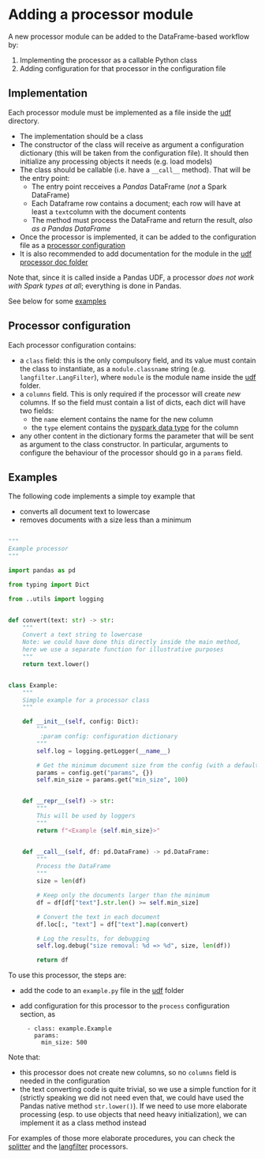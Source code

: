 # Adding a processor module

A new processor module can be added to the DataFrame-based workflow by:
1. Implementing the processor as a callable Python class
2. Adding configuration for that processor in the configuration file


## Implementation

Each processor module must be implemented as a file inside the [udf] directory.

  * The implementation should be a class
  * The constructor of the class will receive as argument a configuration
    dictionary (this will be taken from the configuration file). It should
	then initialize any processing objects it needs (e.g. load models)
  * The class should be callable (i.e. have a `__call__` method). That will be
    the entry point:
	  - The entry point recceives a  *Pandas* DataFrame (*not* a Spark DataFrame)
	  - Each Dataframe row contains a document; each row will have at least a
	    `text`column with the document contents
	  - The method must process the DataFrame and return the result, _also
	    as a Pandas DataFrame_
  * Once the processor is implemented, it can be added to the configuration
    file as a [processor configuration](#processor-configuration)
  * It is also recommended to add documentation for the module in the
    [udf processor doc folder](udf)


Note that, since it is called inside a Pandas UDF, a processor _does not work
with Spark types at all_; everything is done in Pandas.

See below for some [examples](#examples)


## Processor configuration

Each processor configuration contains:
 * a `class` field: this is the only compulsory field, and its value must
   contain the class to instantiate, as a `module.classname` string (e.g.
   `langfilter.LangFilter`), where `module` is the module name inside the
   [udf] folder.
 * a `columns` field. This is only required if the processor will create _new_
   columns. If so the field must contain a list of dicts, each dict will have
   two fields:
      - the `name` element contains the name for the new column
	  - the `type` element contains the [pyspark data type] for the column
 * any other content in the dictionary forms the parameter that will be
   sent as argument to the class constructor. In particular, arguments to
   configure the behaviour of the processor should go in a `params` field.


## Examples

The following code implements a simple toy example that
 * converts all document text to lowercase
 * removes documents with a size less than a minimum
 
```Python

"""
Example processor
"""

import pandas as pd

from typing import Dict

from ..utils import logging


def convert(text: str) -> str:
    """
    Convert a text string to lowercase
    Note: we could have done this directly inside the main method,
	here we use a separate function for illustrative purposes
    """
    return text.lower()


class Example:
    """
    Simple example for a processor class
    """

    def __init__(self, config: Dict):
        """
         :param config: configuration dictionary
        """
        self.log = logging.getLogger(__name__)

        # Get the minimum document size from the config (with a default of 100)
        params = config.get("params", {})
        self.min_size = params.get("min_size", 100)


    def __repr__(self) -> str:
        """
        This will be used by loggers
        """
        return f"<Example {self.min_size}>"


    def __call__(self, df: pd.DataFrame) -> pd.DataFrame:
        """
        Process the DataFrame
        """
        size = len(df)

        # Keep only the documents larger than the minimum
        df = df[df["text"].str.len() >= self.min_size]

        # Convert the text in each document
        df.loc[:, "text"] = df["text"].map(convert)

        # Log the results, for debugging
        self.log.debug("size removal: %d => %d", size, len(df))

        return df

```

To use this processor, the steps are:
  * add the code to an `example.py` file in the [udf] folder
  * add configuration for this processor to the `process` configuration
    section, as
	
	      - class: example.Example
		    params:
              min_size: 500
  
  
Note that:
  - this processor does not create new columns, so no `columns` field is
    needed in the configuration
  - the text converting code is quite trivial, so we use a simple function
    for it (strictly speaking we did not need even that, we could have used the
	Pandas native method `str.lower()`). If we need to use more elaborate
	processing (esp. to use objects that need heavy initialization), we can
	implement it as a class method instead
	
For examples of those more elaborate procedures, you can check the [splitter]
and the [langfilter] processors.


[udf]: ../dps/spark_df/udf
[splitter]: ../dps/spark_df/udf/splitter.py
[langfilter]: ../dps/spark_df/udf/langfilter.py
[pyspark data type]: https://spark.apache.org/docs/latest/sql-ref-datatypes.html
